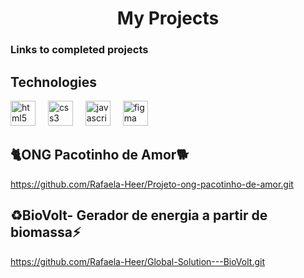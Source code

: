 <h1 align="center">My Projects</h1>
<h3 align="left">Links to completed projects</h3>

 ## Technologies
 <div align="left">
  <img src="https://cdn.jsdelivr.net/gh/devicons/devicon/icons/html5/html5-original.svg" height="40" alt="html5 logo"  />
  <img width="12" />
  <img src="https://cdn.jsdelivr.net/gh/devicons/devicon/icons/css3/css3-original.svg" height="40" alt="css3 logo"  />
  <img width="12" />
  <img src="https://cdn.jsdelivr.net/gh/devicons/devicon/icons/javascript/javascript-original.svg" height="40" alt="javascript logo"  />
  <img width="12" />
  <img src="https://cdn.jsdelivr.net/gh/devicons/devicon/icons/figma/figma-original.svg" height="40" alt="figma logo"  />
  <img width="12" />
</div>

## 🐈ONG Pacotinho de Amor🐕
https://github.com/Rafaela-Heer/Projeto-ong-pacotinho-de-amor.git

## ♻️BioVolt- Gerador de energia a partir de biomassa⚡
https://github.com/Rafaela-Heer/Global-Solution---BioVolt.git



